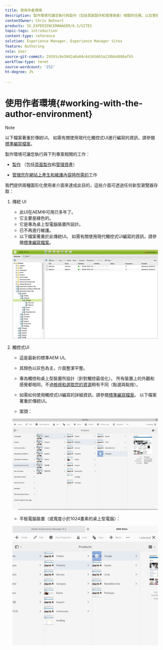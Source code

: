 ```yaml
---
title: 使用作者環境
description: 製作環境可讓您執行與製作（包括頁面製作和管理資產）相關的任務，以及管理在網站上產生和維護內容時所需的任務。
contentOwner: Chris Bohnert
products: SG_EXPERIENCEMANAGER/6.5/SITES
topic-tags: introduction
content-type: reference
solution: Experience Manager, Experience Manager Sites
feature: Authoring
role: User
source-git-commit: 29391c8e3042a8a04c64165663a228bb4886afb5
workflow-type: tm+mt
source-wordcount: '252'
ht-degree: 3%

---
```


# 使用作者環境{#working-with-the-author-environment}

>[!NOTE]
>
>以下檔案著重於傳統UI。 如需有關使用現代化觸控式UI進行編寫的資訊，請參閱[標準編寫檔案](/help/assets/assets.md)。

製作環境可讓您執行與下列專案相關的工作：

* [製作](/help/sites-authoring/author.md) （包括[頁面製作](/help/sites-authoring/qg-page-authoring.md)和[管理資產](/help/assets/assets.md)）

* [管理您在網站上產生和維護內容時所需的](/help/sites-administering/administer-best-practices.md)工作

我們提供兩種圖形化使用者介面來達成此目的，這些介面可透過任何新型瀏覽器存取：

1. 傳統 UI

   * 此UI在AEM中可用已多年了。
   * 它主要是綠色的。
   * 它是專為桌上型電腦裝置所設計。
   * 已不再進行維護。
   * 以下檔案著重於此傳統UI。 如需有關使用現代觸控式UI編寫的資訊，請參閱[標準編寫檔案](/help/sites-authoring/author.md)。

   ![chlimage_1-149](assets/chlimage_1-149.png)

1. 觸控式UI

   * 這是最新的標準AEM UI。
   * 其顏色以灰色為主，介面整潔平整。
   * 專為觸控和桌上型裝置所設計（針對觸控最佳化）。 所有裝置上的外觀和感覺都相同，不過[檢視和選取您的資源](/help/sites-authoring/basic-handling.md)稍有不同（點選與點按）。
   * 如需如何使用觸控式UI編寫的詳細資訊，請參閱[標準編寫檔案](/help/sites-authoring/author.md)。 以下檔案著重於傳統UI。

   * 案頭：

   ![chlimage_1-150](assets/chlimage_1-150.png)

   * 平板電腦裝置（或寬度小於1024畫素的桌上型電腦）：

   ![chlimage_1-7](assets/chlimage_1-7.jpeg)
